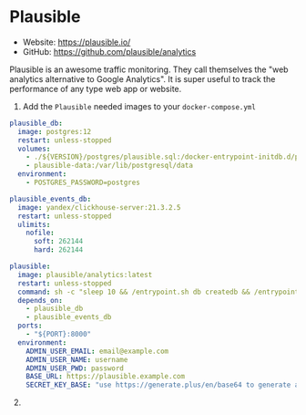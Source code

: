# Plausible
* Website: https://plausible.io/
* GitHub: https://github.com/plausible/analytics

Plausible is an awesome traffic monitoring.
They call themselves the "web analytics alternative to Google Analytics".
It is super useful to track the performance of any type web app or website.

1. Add the `Plausible` needed images to your `docker-compose.yml`
```yml
plausible_db:
  image: postgres:12
  restart: unless-stopped
  volumes:
    - ./${VERSION}/postgres/plausible.sql:/docker-entrypoint-initdb.d/plausible.sql
    - plausible-data:/var/lib/postgresql/data
  environment:
    - POSTGRES_PASSWORD=postgres

plausible_events_db:
  image: yandex/clickhouse-server:21.3.2.5
  restart: unless-stopped
  ulimits:
    nofile:
      soft: 262144
      hard: 262144

plausible:
  image: plausible/analytics:latest
  restart: unless-stopped
  command: sh -c "sleep 10 && /entrypoint.sh db createdb && /entrypoint.sh db migrate && /entrypoint.sh db init-admin && /entrypoint.sh run"
  depends_on:
    - plausible_db
    - plausible_events_db
  ports:
    - "${PORT}:8000"
  environment:
    ADMIN_USER_EMAIL: email@example.com
    ADMIN_USER_NAME: username
    ADMIN_USER_PWD: password
    BASE_URL: https://plausible.example.com
    SECRET_KEY_BASE: "use https://generate.plus/en/base64 to generate a 64 bytes secret key"
```
2. 
